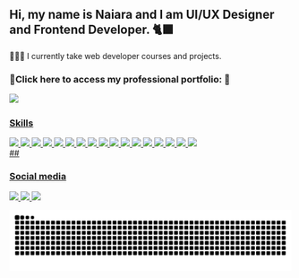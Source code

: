 ## Hi, my name is Naiara and I am UI/UX Designer and Frontend Developer. 🐈‍⬛

<p>👩🏼‍💻 I currently take web developer courses and projects.</p>
<h3>🔹Click here to access my professional portfolio: 🔹</h3>

<div>
  <a href="https://beacons.ai/SraReaper">
    <img height="180em" src="https://github-readme-stats.vercel.app/api?username=SraReaper&show_icons=true&theme=dracula&include_all_commits=true&count_private=true"/>
</div>
<div display="flex">
  <h3>Skills</h3>
<img src="https://cdn.jsdelivr.net/gh/devicons/devicon/icons/css3/css3-original.svg"/>
<img src="https://cdn.jsdelivr.net/gh/devicons/devicon/icons/figma/figma-original.svg" />
<img src="https://cdn.jsdelivr.net/gh/devicons/devicon/icons/git/git-original.svg" />
<img src="https://cdn.jsdelivr.net/gh/devicons/devicon/icons/graphql/graphql-plain.svg" />
<img src="https://cdn.jsdelivr.net/gh/devicons/devicon/icons/html5/html5-original.svg" />
<img src="https://cdn.jsdelivr.net/gh/devicons/devicon/icons/javascript/javascript-original.svg" />   
<img src="https://cdn.jsdelivr.net/gh/devicons/devicon/icons/jquery/jquery-original.svg" />
<img src="https://cdn.jsdelivr.net/gh/devicons/devicon/icons/nextjs/nextjs-original.svg" />
<img src="https://cdn.jsdelivr.net/gh/devicons/devicon/icons/npm/npm-original-wordmark.svg" />
<img src="https://cdn.jsdelivr.net/gh/devicons/devicon/icons/nodejs/nodejs-original.svg" />
<img src="https://cdn.jsdelivr.net/gh/devicons/devicon/icons/react/react-original.svg" />
<img src="https://cdn.jsdelivr.net/gh/devicons/devicon/icons/redux/redux-original.svg" />
<img src="https://cdn.jsdelivr.net/gh/devicons/devicon/icons/sass/sass-original.svg" />        
<img src="https://cdn.jsdelivr.net/gh/devicons/devicon/icons/webpack/webpack-original.svg" />
<img src="https://cdn.jsdelivr.net/gh/devicons/devicon/icons/yarn/yarn-original.svg" />
<img src="https://cdn.jsdelivr.net/gh/devicons/devicon/icons/typescript/typescript-original.svg" />
<img src="https://cdn.jsdelivr.net/gh/devicons/devicon/icons/wordpress/wordpress-original.svg" />
                  
</div>
  ##
  <div>
    <h3>Social media</h3>
  <a href="https://www.linkedin.com/in/naiara-c-41919b1b5/"> <img src="https://img.shields.io/badge/LinkedIn-0077B5?style=for-the-badge&logo=linkedin&logoColor=white"/>
  <a href="https://www.instagram.com/sra.reaper"> <img src="https://img.shields.io/badge/Instagram-E4405F?style=for-the-badge&logo=instagram&logoColor=white"/>
  <a href="https://dribbble.com/naiara3"> <img src="https://img.shields.io/badge/Dribbble-EA4C89?style=for-the-badge&logo=dribbble&logoColor=white"/>    
    </div>
    
![Snake animation](https://github.com/SraReaper/SraReaper/blob/main/github-contribution-grid-snake.svg)
